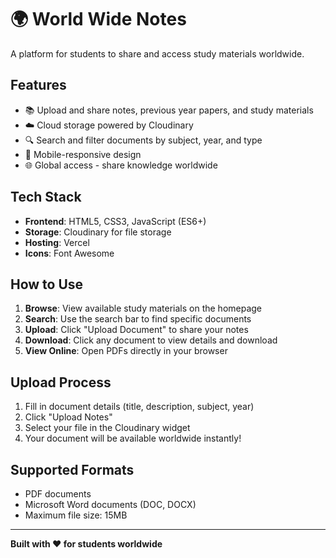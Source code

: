 # 🌍 World Wide Notes

A platform for students to share and access study materials worldwide.

## Features

- 📚 Upload and share notes, previous year papers, and study materials
- ☁️ Cloud storage powered by Cloudinary
- 🔍 Search and filter documents by subject, year, and type
- 📱 Mobile-responsive design
- 🌐 Global access - share knowledge worldwide

## Tech Stack

- **Frontend**: HTML5, CSS3, JavaScript (ES6+)
- **Storage**: Cloudinary for file storage
- **Hosting**: Vercel
- **Icons**: Font Awesome

## How to Use

1. **Browse**: View available study materials on the homepage
2. **Search**: Use the search bar to find specific documents
3. **Upload**: Click "Upload Document" to share your notes
4. **Download**: Click any document to view details and download
5. **View Online**: Open PDFs directly in your browser

## Upload Process

1. Fill in document details (title, description, subject, year)
2. Click "Upload Notes" 
3. Select your file in the Cloudinary widget
4. Your document will be available worldwide instantly!

## Supported Formats

- PDF documents
- Microsoft Word documents (DOC, DOCX)
- Maximum file size: 15MB

---

**Built with ❤️ for students worldwide**